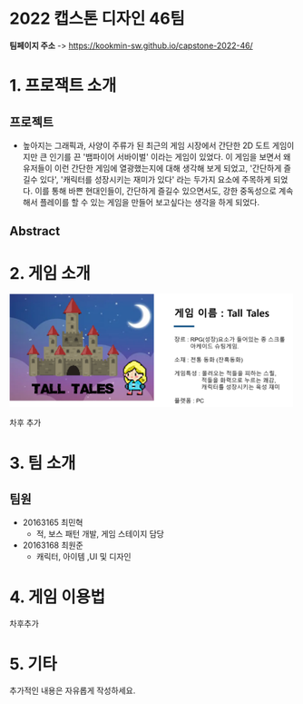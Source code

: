 

# 2022 캡스톤 디자인 46팀

**팀페이지 주소** -> https://kookmin-sw.github.io/capstone-2022-46/






# 1. 프로잭트 소개

## 프로젝트
 - 높아지는 그래픽과, 사양이 주류가 된 최근의 게임 시장에서 간단한 2D 도트 게임이지만
   큰 인기를 끈 '뱀파이어 서바이벌' 이라는 게임이 있었다. 이 게임을 보면서 왜 유저들이
   이런 간단한 게임에 열광했는지에 대해 생각해 보게 되었고, '간단하게 즐길수 있다',
   '캐릭터를 성장시키는 재미가 있다' 라는 두가지 요소에 주목하게 되었다.
   이를 통해 바쁜 현대인들이, 간단하게 즐길수 있으면서도, 강한 중독성으로 계속해서
   플레이를 할 수 있는 게임을 만들어 보고싶다는 생각을 하게 되었다.

## Abstract

# 2. 게임 소개

<p> <img src="page_img/test.png" width="500"> </p>


차후 추가

# 3. 팀 소개

## 팀원
- 20163165 최민혁
  - 적, 보스 패턴 개발, 게임 스테이지 담당
- 20163168 최원준
  - 캐릭터, 아이템 ,UI 및 디자인


# 4. 게임 이용법

차후추가

# 5. 기타

추가적인 내용은 자유롭게 작성하세요.
